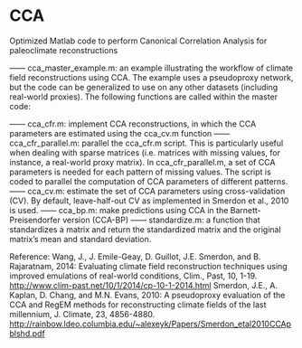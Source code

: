 # CCA
Optimized Matlab code to perform Canonical Correlation Analysis for paleoclimate reconstructions

—— cca_master_example.m: an example illustrating the workflow of climate field reconstructions using CCA. The example uses a pseudoproxy network, but the code can be generalized to use on any other datasets (including real-world proxies). The following functions are called within the master code:

—— cca_cfr.m: implement CCA reconstructions, in which the CCA parameters are estimated using the cca_cv.m function
—— cca_cfr_parallel.m: parallel the cca_cfr.m script. This is particularly useful when dealing with sparse matrices (i.e. matrices with missing values, for instance, a real-world proxy matrix). In cca_cfr_parallel.m, a set of CCA parameters is needed for each pattern of missing values. The script is coded to parallel the computation of CCA parameters of different patterns. 
—— cca_cv.m: estimate the set of CCA parameters using cross-validation (CV). By default, leave-half-out CV as implemented in Smerdon et al., 2010 is used.
—— cca_bp.m: make predictions using CCA in the Barnett-Preisendorfer version (CCA-BP)
—— standardize.m: a function that standardizes a matrix and return the standardized matrix and the original matrix’s mean and standard deviation.

Reference:
Wang, J., J. Emile-Geay, D. Guillot, J.E. Smerdon, and B. Rajaratnam, 2014: Evaluating climate field reconstruction techniques using improved emulations of real-world conditions, Clim., Past, 10, 1-19.   http://www.clim-past.net/10/1/2014/cp-10-1-2014.html
Smerdon, J.E., A. Kaplan, D. Chang, and M.N. Evans, 2010:  A pseudoproxy evaluation of the CCA and RegEM methods for reconstructing climate fields of the last millennium, J. Climate, 23, 4856-4880.   http://rainbow.ldeo.columbia.edu/~alexeyk/Papers/Smerdon_etal2010CCApblshd.pdf
